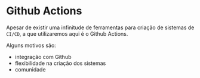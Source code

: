 # Github Actions

Apesar de existir uma infinitude de ferramentas para criação de sistemas de `CI/CD`, a que utilizaremos aqui é o Github Actions.

Alguns motivos são:
- integração com Github
- flexibilidade na criação dos sistemas
- comunidade
